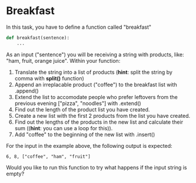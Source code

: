 # Breakfast


In this task, you have to define a function called "breakfast"

```python
def breakfast(sentence):
    ...
```
As an input ("sentence") you will be receiving a string with products, like: "ham, fruit, orange juice". 
Within your function: 
1. Translate the string into a list of products (**hint**: split the string by comma with **split()** function)
2. Append an irreplacable product ("coffee") to the breakfast list with .append()
3. Extend the list to accomodate people who prefer leftovers from the previous evening ["pizza", "noodles"] with .extend()
4. Find out the length of the product list you have created. 
5. Create a new list with the first 2 products from the list you have created. 
6. Find out the lengths of the products in the new list and calculate their sum ((**hint**: you can use a loop for this)). 
7. Add "coffee" to the beginning of the new list with .insert()

For the input in the example above, the following output is expected: 

```
6, 8, ["coffee", "ham", "fruit"] 
```
Would you like to run this function to try what happens if the input string is empty?